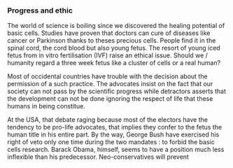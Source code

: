 ### Progress and ethic
The world of science is boiling since we discovered the healing potential of basic cells. Studies have proven that doctors can cure of diseases like cancer or Parkinson thanks to theses precious cells. People find it in the spinal cord, the cord blood but also young fetus. The resort of young iced fetus from in vitro fertilisation (IVF) raise an ethical issue. Should we / humanity regard a three week fetus like a cluster of cells or a real human? 

Most of occidental countries have trouble with the decision about the permission of a such practice. The advocates insist on the fact that our society can not pass by the scientific progress while detractors asserts that the development can not be done ignoring the respect of life that these humans in being constitue. 

At the USA, that debate raging because most of the electors have the tendency to be pro-life advocates, that implies they confer to the fetus the human title in his entire part. By the way, George Bush have exercised his right of veto only one time during the two mandates : to forbid the basic cells research. Barack Obama, himself, seems to have a position much less inflexible than his predecessor. Neo-conservatives will prevent 